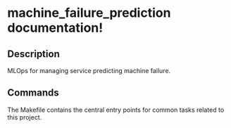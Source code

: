 # machine_failure_prediction documentation!

## Description

MLOps for managing service predicting machine failure.

## Commands

The Makefile contains the central entry points for common tasks related to this project.

